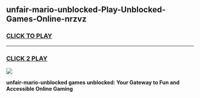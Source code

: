 
## unfair-mario-unblocked-Play-Unblocked-Games-Online-nrzvz
<h3>
<a href="https://premium76.site?title=unfair-mario-unblocked&ref=25A">CLICK TO PLAY</a></h3>
<hr>

<h3>
<a href="https://premium76.site?title=unfair-mario-unblocked&ref=25A">CLICK 2 PLAY</a>
  
</h3>

<a href="https://premium76.site?title=unfair-mario-unblocked&ref=25A"><img src="https://clearcache.store/games.png"></a>


**unfair-mario-unblocked games unblocked: Your Gateway to Fun and Accessible Online Gaming**
